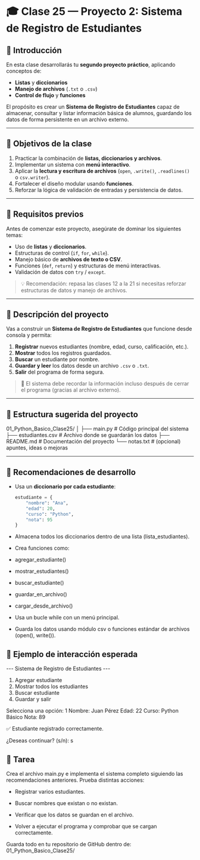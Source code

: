 # 🎓 Clase 25 — Proyecto 2: Sistema de Registro de Estudiantes

## 📘 Introducción
En esta clase desarrollarás tu **segundo proyecto práctico**, aplicando conceptos de:
- **Listas** y **diccionarios**
- **Manejo de archivos** (`.txt` o `.csv`)
- **Control de flujo** y **funciones**

El propósito es crear un **Sistema de Registro de Estudiantes** capaz de almacenar, consultar y listar información básica de alumnos, guardando los datos de forma persistente en un archivo externo.

---

## 🎯 Objetivos de la clase
1. Practicar la combinación de **listas, diccionarios y archivos**.  
2. Implementar un sistema con **menú interactivo**.  
3. Aplicar la **lectura y escritura de archivos** (`open`, `.write()`, `.readlines()` o `csv.writer`).  
4. Fortalecer el diseño modular usando **funciones**.  
5. Reforzar la lógica de validación de entradas y persistencia de datos.

---

## 🧠 Requisitos previos
Antes de comenzar este proyecto, asegúrate de dominar los siguientes temas:

- Uso de **listas** y **diccionarios**.  
- Estructuras de control (`if`, `for`, `while`).  
- Manejo básico de **archivos de texto o CSV**.  
- Funciones (`def`, `return`) y estructuras de menú interactivas.  
- Validación de datos con `try` / `except`.  

> 💡 Recomendación: repasa las clases 12 a la 21 si necesitas reforzar estructuras de datos y manejo de archivos.

---

## 🧩 Descripción del proyecto
Vas a construir un **Sistema de Registro de Estudiantes** que funcione desde consola y permita:

1. **Registrar** nuevos estudiantes (nombre, edad, curso, calificación, etc.).  
2. **Mostrar** todos los registros guardados.  
3. **Buscar** un estudiante por nombre.  
4. **Guardar y leer** los datos desde un archivo `.csv` o `.txt`.  
5. **Salir** del programa de forma segura.

> 🎯 El sistema debe recordar la información incluso después de cerrar el programa (gracias al archivo externo).

---

## 🧱 Estructura sugerida del proyecto

01_Python_Basico_Clase25/
│
├── main.py # Código principal del sistema
├── estudiantes.csv # Archivo donde se guardarán los datos
├── README.md # Documentación del proyecto
└── notas.txt # (opcional) apuntes, ideas o mejoras

---

## 🧰 Recomendaciones de desarrollo
- Usa un **diccionario por cada estudiante**:  
  ```python
  estudiante = {
      "nombre": "Ana",
      "edad": 20,
      "curso": "Python",
      "nota": 95
  }

- Almacena todos los diccionarios dentro de una lista (lista_estudiantes).

- Crea funciones como:

- agregar_estudiante()

- mostrar_estudiantes()

- buscar_estudiante()

- guardar_en_archivo()

- cargar_desde_archivo()

- Usa un bucle while con un menú principal.

- Guarda los datos usando módulo csv o funciones estándar de archivos (open(), write()).

## 🧮 Ejemplo de interacción esperada

--- Sistema de Registro de Estudiantes ---

1. Agregar estudiante
2. Mostrar todos los estudiantes
3. Buscar estudiante
4. Guardar y salir

Selecciona una opción: 1
Nombre: Juan Pérez
Edad: 22
Curso: Python Básico
Nota: 89

✅ Estudiante registrado correctamente.

¿Deseas continuar? (s/n): s

## 🚀 Tarea

Crea el archivo main.py e implementa el sistema completo siguiendo las recomendaciones anteriores.
Prueba distintas acciones:

- Registrar varios estudiantes.

- Buscar nombres que existan o no existan.

- Verificar que los datos se guardan en el archivo.

- Volver a ejecutar el programa y comprobar que se cargan correctamente.

Guarda todo en tu repositorio de GitHub dentro de: 01_Python_Basico_Clase25/
